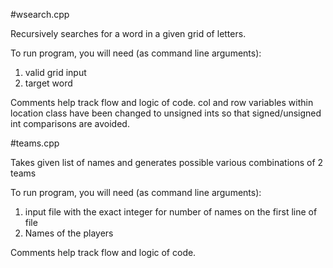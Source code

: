 #wsearch.cpp

Recursively searches for a word in a given grid of letters.

To run program, you will need (as command line arguments): 
1. valid grid input
2. target word

Comments help track flow and logic of code. 
col and row variables within location class have been 
changed to unsigned ints so that signed/unsigned 
int comparisons are avoided.

#teams.cpp

Takes given list of names and generates possible various 
combinations of 2 teams

To run program, you will need (as command line arguments):
1. input file with the exact integer for number of names 
on the first line of file
2. Names of the players

Comments help track flow and logic of code. 
